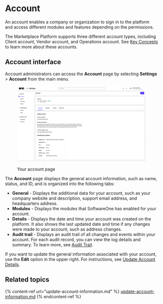 # Account

An account enables a company or organization to sign in to the platform and access different modules and features depending on the permissions.&#x20;

The Marketplace Platform supports three different account types, including Client account, Vendor account, and Operations account. See [Key Concepts](../../../marketplace-platform/getting-started/key-concepts.md) to learn more about these accounts.

## Account interface

Account administrators can access the **Account** page by selecting **Settings** > **Account** from the main menu.

<figure><img src="../../../.gitbook/assets/settings_account_page.png" alt=""><figcaption><p>Your account page</p></figcaption></figure>

The **Account** page displays the general account information, such as name, status, and ID, and is organized into the following tabs:

* **General** - Displays the additional data for your account, such as your company website and description, support email address, and headquarters address.&#x20;
* **Modules** - Displays the modules that SoftwareOne has enabled for your account.&#x20;
* **Details** - Displays the date and time your account was created on the platform. It also shows the last updated date and time if any changes were made to your account, such as address changes.
* **Audit trail** - Displays an audit trail of all changes and events within your account. For each audit record, you can view the log details and summary. To learn more, see [Audit Trail](../audit-trail.md).

If you want to update the general information associated with your account, use the **Edit** option in the upper right. For instructions, see [Update Account Details](update-account-information.md).

## Related topics

{% content-ref url="update-account-information.md" %}
[update-account-information.md](update-account-information.md)
{% endcontent-ref %}
